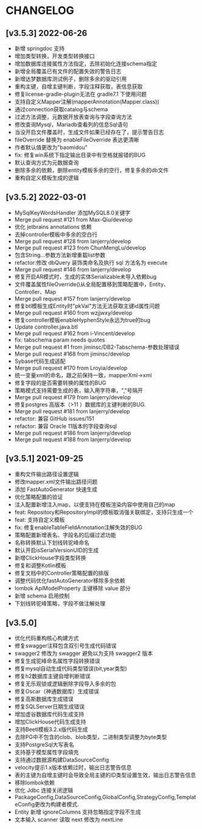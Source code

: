 ﻿# CHANGELOG

## [v3.5.3] 2022-06-26

- 新增 springdoc 支持
- 增加类型转换，开发类型转换接口
- 增加数据库连接属性方法指定，去除初始化连接schema指定
- 新增全局覆盖已有文件的配置失效的警告日志
- 新增达梦数据库测试例子，删除多余的驱动引用
- 重构主键，自增主键判断，字段注释获取，表信息获取
- 修复license-gradle-plugin无法在 gradle7.1 下使用问题
- 支持自定义Mapper注解(mapperAnnotation(Mapper.class))
- 通过connection获取catalog与schema
- 过滤方法调整，元数据开放表查询与字段查询方法
- 修改查询Mysql，Mariadb查看列的信息Sql语句
- 当没开启文件覆盖时，生成文件如果已经存在了，提示警告日志
- fileOverride 替换为 enableFileOverride 表达更清晰
- 作者默认值更改为"baomidou"
- fix: 修复win系统下指定输出目录中有空格就报错的BUG
- 默认查询方式为元数据查询
- 删除多余的依赖，删除entity模板多余的空行，修复多余的db文件
- 重构自定义模板生成的逻辑

## [v3.5.2] 2022-03-01

- MySqlKeyWordsHandler 添加MySQL8.0关键字
- Merge pull request #121 from Max-Qiu/develop
- 优化 jetbrains annotations 依赖
- 去掉controller模板中多余的空白行
- Merge pull request #128 from lanjerry/develop
- Merge pull request #123 from ChunMengLu/develop
- 包含String...参数方法新增重载list参数
- refactor:修改 dbQuery 装饰类命名及执行 sql 方法名为 execute
- Merge pull request #146 from lanjerry/develop
- 修复开启AR模式时，生成的实体Serializable未导入依赖bug
- 文件覆盖属性fileOverride()从全局配置移到策略配置中，Entity、Controller、Map
- Merge pull request #157 from lanjerry/develop
- 修复btl模板生成Entity时"pkVal"方法无法获取主键id属性问题
- Merge pull request #160 from wzjjwxy/develop
- 修复controller模板enableHyphenStyle永远为true的bug
- Update controller.java.btl
- Merge pull request #162 from i-Vincent/develop
- fix: tabschema param needs quotes
- Merge pull request #1 from jiminsc/DB2-Tabschema-参数处理错误
- Merge pull request #168 from jiminsc/develop
- Sybase代码生成适配
- Merge pull request #170 from Lroyia/develop
- 统一变量xml的命名，跟之前保持一致，mapperXml->xml
- 修复字段的是否需要转换的属性的BUG
- 策略模式支持需要生成的表，输入用字符串，","号隔开
- Merge pull request #179 from lanjerry/develop
- 修复postgres 高版本（>11 ）数据库的主键判断的BUG.
- Merge pull request #181 from lanjerry/develop
- refactor: 兼容 GitHub issues/151
- refactor: 兼容 Oracle 11版本的字段查询sql
- Merge pull request #186 from lanjerry/develop
- Merge pull request #188 from lanjerry/develop


## [v3.5.1] 2021-09-25

- 重构文件输出路径设置逻辑
- 修改mapper.xml文件输出路径问题
- 添加 FastAutoGenerator 快速生成
- 优化策略配置的验证
- 注入配置新增注入map，以便支持在模板渲染内容中使用自己的map
- feat: Repository和RepositoryImpl的模板取消强关联绑定，支持只生成一个
- feat: 支持自定义模板
- fix: 修复enableTableFieldAnnotation注解失效的BUG
- 策略配置新增表名、字段名的后缀过滤功能
- 名称转换默认下划线转驼峰命名
- 默认开启isSerialVersionUID的生成
- 新增ClickHouse字段类型转换
- 修复和调整Kotlin模板
- 修复文档中的Controller策略配置的排版
- 调整代码优化fastAutoGenerator移除多余依赖
- lombok ApiModelProperty 主键移除 value 部分
- 新增 schema 启用控制
- 下划线转驼峰策略，字段不做注解处理


## [v3.5.0]

- 优化代码重构核心构建方式
- 修复swagger注释包含双引号生成代码错误
- swagger2 修改为 swagger 避免以为支持 swagger2 版本
- 修复生成驼峰命名属性字段转换错误
- 修复mysql自动生成代码类型错误(bit,year类型)
- 修复h2数据库主键自增判断错误
- 修复无乐观锁或逻辑删除字段导入多余的包
- 修复Oscar（神通数据库）生成错误
- 修复高斯数据库生成错误
- 修复SQLServer日期生成错误
- 增加虚谷数据库代码生成支持
- 增加ClickHouse代码生成支持
- 支持Beetl模板3.2.x版代码生成
- 去除PG中不包含的clob、blob类型，二进制类型调整为byte类型
- 支持PostgreSql大写表名
- 支持基于模型属性字段填充
- 支持通过数据源构建DataSourceConfig
- velocity提示1.x版本依赖过时，输出日志警告信息
- 表的主键为自增主键时会导致全局主键的ID类型设置生效，输出日志警告信息
- 移除lombok依赖
- 优化 Jdbc 连接关闭逻辑
- PackageConfig,DataSourceConfig,GlobalConfig,StrategyConfig,TemplateConfig更改为构建者模式.
- Entity 新增 ignoreColumns 支持忽略指定字段不生成
- 文本输入 scanner 读取 next 修改为 nextLine

